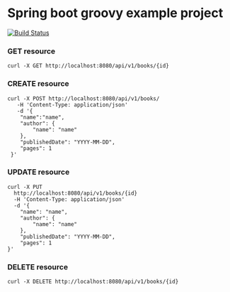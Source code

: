 # Spring boot groovy example project

[![Build Status](https://travis-ci.org/FabricioBlois/books.svg?branch=master)](https://travis-ci.org/FabricioBlois/books)

### GET resource
```console
curl -X GET http://localhost:8080/api/v1/books/{id} 
```

### CREATE resource
```console
curl -X POST http://localhost:8080/api/v1/books/
   -H 'Content-Type: application/json'
   -d '{
 	"name":"name",
 	"author": {
 		"name": "name"
 	},
 	"publishedDate": "YYYY-MM-DD",
 	"pages": 1
 }'
```

### UPDATE resource
```console
curl -X PUT
  http://localhost:8080/api/v1/books/{id}
  -H 'Content-Type: application/json'
  -d '{
    "name": "name",
    "author": {
        "name": "name"
    },
    "publishedDate": "YYYY-MM-DD",
    "pages": 1
}'
```

### DELETE resource
```console
curl -X DELETE http://localhost:8080/api/v1/books/{id}
```